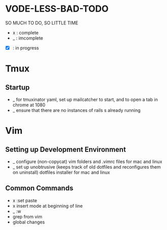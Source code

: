 VODE-LESS-BAD-TODO
==================

SO MUCH TO DO, SO LITTLE TIME
*  x  : complete
*  _  : imcomplete
* [x] : in progress

Tmux
====

Startup
-------
* _ for tmuxinator yaml, set up mailcatcher to start, and to open a tab in chrome at 1080
* _ ensure that there are no instances of rails s already running

Vim
===

Setting up Development Environment
----------------------------------
* _ configure (non-copycat) vim folders and .vimrc files for mac and linux
* _ set up unobtrusive (keeps track of old dotfiles and reconfigures them on uninstall) dotfiles installer for mac and linux


Common Commands
---------------
* x :set paste
* x insert mode at beginning of line
* _ :w
* grep from vim
* global changes
